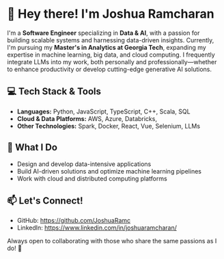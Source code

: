 # 👋 Hey there! I'm Joshua Ramcharan

I'm a **Software Engineer** specializing in **Data & AI**, with a passion for building scalable systems and harnessing data-driven insights.
Currently, I'm pursuing my **Master's in Analytics at Georgia Tech**, expanding my expertise in machine learning, big data, and cloud computing.
I frequently integrate LLMs into my work, both personally and professionally—whether to enhance productivity or develop cutting-edge generative AI solutions.

## 💻 Tech Stack & Tools  
- **Languages:** Python, JavaScript, TypeScript, C++, Scala, SQL  
- **Cloud & Data Platforms:** AWS, Azure, Databricks, 
- **Other Technologies:** Spark, Docker, React, Vue, Selenium, LLMs

## 🚀 What I Do  
- Design and develop data-intensive applications  
- Build AI-driven solutions and optimize machine learning pipelines  
- Work with cloud and distributed computing platforms  

## 📫 Let's Connect!  
- GitHub: https://github.com/JoshuaRamc  
- LinkedIn: https://www.linkedin.com/in/joshuaramcharan/    

Always open to collaborating with those who share the same passions as I do! 🚀  
